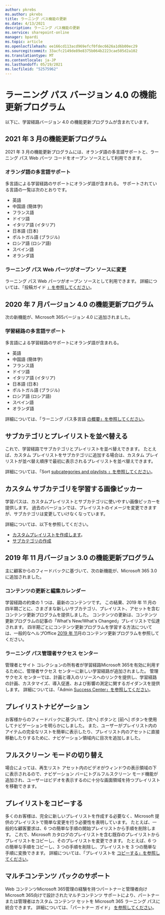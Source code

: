 ```yaml
---
author: pkrebs
ms.author: pkrebs
title: ラーニング パス機能の更新
ms.date: 4/13/2021
description: ラーニング パス機能の更新
ms.service: sharepoint-online
manager: bpardi
ms.topic: article
ms.openlocfilehash: ee166cd113acd969efcf0fdec6626a1d6b00ec29
ms.sourcegitcommit: 33acfc2149de89e8375b064b2223cae505d2a102
ms.translationtype: MT
ms.contentlocale: ja-JP
ms.lasthandoff: 05/19/2021
ms.locfileid: "52575962"
---
```

# <a name="learning-pathways-version-40-feature-updates"></a>ラーニング パス バージョン 4.0 の機能更新プログラム
以下に、学習経路バージョン 4.0 の機能更新プログラムが含まれています。  

## <a name="march-2021-feature-updates"></a>2021 年 3 月の機能更新プログラム
2021 年 3 月の機能更新プログラムには、オランダ語の多言語サポートと、ラーニング パス Web パーツ コードをオープン ソースとして利用できます。 

### <a name="multilingual-support-for-dutch"></a>オランダ語の多言語サポート 
多言語による学習経路のサポートにオランダ語が含まれる。 サポートされている言語の一覧は次のとおりです。 
- 英語     
- 中国語 (簡体字) 
- フランス語 
- ドイツ語 
- イタリア語 (イタリア) 
- 日本語 (日本) 
- ポルトガル語 (ブラジル) 
- ロシア語 (ロシア語) 
- スペイン語
- オランダ語 

### <a name="learning-pathways-web-part-is-now-open-source"></a>ラーニング パス Web パーツがオープン ソースに変更
ラーニング パス Web パーツがオープン ソースとして利用できます。 詳細については、「投稿ガイド [」を参照してください](https://github.com/pnp/custom-learning-office-365#contributions)。

## <a name="july-2020-version-40-feature-updates"></a>2020 年 7 月バージョン 4.0 の機能更新プログラム 

次の新機能が、Microsoft 365バージョン 4.0 に追加されました。 

### <a name="multilingual-support-for-learning-pathways"></a>学習経路の多言語サポート 
多言語による学習経路のサポートにオランダ語が含まれる。 
- 英語     
- 中国語 (簡体字) 
- フランス語 
- ドイツ語 
- イタリア語 (イタリア) 
- 日本語 (日本) 
- ポルトガル語 (ブラジル) 
- ロシア語 (ロシア語) 
- スペイン語
- オランダ語 


詳細については、「ラーニング パス多言語 [の概要」を参照してください](custom_overview.md)。 

## <a name="sort-subcategories-and-playlists"></a>サブカテゴリとプレイリストを並べ替える

これで、学習経路でサブカテゴリとプレイリストを並べ替えできます。 たとえば、カスタム プレイリストをサブカテゴリに追加する場合は、カスタム プレイリストが並べ替え順序で最初に表示されるプレイリストを並べ替えできます。 

詳細については、「Sort [subcategories and playlists 」を参照してください](custom_sortsubplay.md)。 

## <a name="image-picker-for-learning-pathways-custom-subcategories"></a>カスタム サブカテゴリを学習する画像ピッカー 
学習パスは、カスタムプレイリストとサブカテゴリに使いやすい画像ピッカーを提供します。  過去のバージョンでは、プレイリストのイメージを変更できますが、サブカテゴリは変更していけなくなっています。  

詳細については、以下を参照してください。
- [カスタムプレイリストを作成します](custom_createnewplaylist.md)。 
- [サブカテゴリの作成](custom_createnewcat.md)

## <a name="november-2019-version-30-feature-updates"></a>2019 年 11 月バージョン 3.0 の機能更新プログラム
主に顧客からのフィードバックに基づいて、次の新機能が、Microsoft 365 3.0 に追加されました。

### <a name="content-updates-and-editorial-calendar"></a>コンテンツの更新と編集カレンダー
学習経路の約束の 1 つは、最新のコンテンツです。 この結果、2019 年 11 月の四半期ごとに、さまざまな新しいサブカテゴリ、プレイリスト、アセットを含むコンテンツ更新プログラムを提供しました。 コンテンツの更新は、コンテンツ更新プログラムの記事の「What's New/What's Changed」プレイリストで伝達されます。 四半期ごとにコンテンツ更新プログラムを学習する方法については、一般的なヘルプOffice [2019 年 11](custom_contentupdates.md)月のコンテンツ更新プログラムを参照してください。

### <a name="learning-pathways-admin-success-center"></a>ラーニング パス管理者サクセス センター
管理者とサイト コレクションの所有者が学習経路Microsoft 365を有効に利用するために、管理者サクセス センターに新しい学習経路が追加されました。 管理サクセス センターでは、計画と導入のリソースへのリンクを提供し、学習経路の計画、カスタマイズ、導入促進、および影響の測定に関するガイダンスを提供します。 詳細については、「Admin [Success Center」を参照してください](custom_successcenter.md)。

## <a name="playlist-navigation"></a>プレイリストナビゲーション
お客様からのフィードバックに基づいて、[次へ] ボタンと [前へ] ボタンを使用してナビゲーションを明らかにしました。 また、ユーザーがプレイリスト内のアイテムの完全なリストを簡単に表示したり、プレイリスト内のアセットに直接移動したりするために、ナビゲーション領域内に目次を追加しました。

## <a name="toggle-full-screen-mode"></a>フルスクリーン モードの切り替え
場合によっては、再生リスト アセット内のビデオがウィンドウの表示領域の下に表示されるので、ナビゲーション バーにトグルフルスクリーン モード機能が追加され、ユーザーはビデオを表示するのに十分な画面領域を持つプレイリストを移動できます。

## <a name="copy-a-playlist"></a>プレイリストをコピーする
多くのお客様は、完全に新しいプレイリストを作成する必要なく、Microsoft 提供のプレイリストで簡単な変更を行う必要性を表明しています。 たとえば、一般的な顧客要求は、6 つの簡単な手順の開始プレイリストから手順を削除します。 これで、Microsoft カタログのプレイリストを含む既存のプレイリストからプレイリストをコピーし、そのプレイリストを変更できます。 たとえば、6 つの簡単な手順をコピーし、3 つの手順を削除し、プレイリストを 3 つの簡単な手順に変換できます。 詳細については、「プレイリストを [コピーする」を参照してください](custom_copyplaylist.md)。

## <a name="multi-content-pack-support"></a>マルチコンテンツ パックのサポート
Web コンテンツMicrosoft 365管理の経験を持つパートナーと管理者向けMicrosoft 365向けで設計されたマルチコンテンツ サポートにより、パートナーまたは管理者はカスタム コンテンツ セットを Microsoft 365 ラーニング パスに統合できます。 詳細については、「パートナー ガイド」 [を参照してください](custom_partnerguide.md)。

